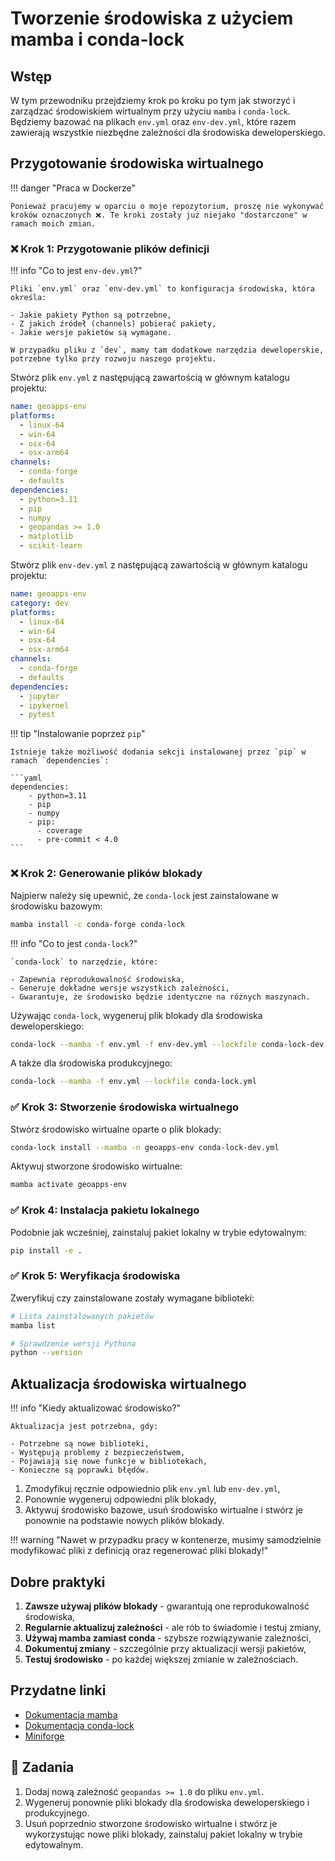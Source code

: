 # Tworzenie środowiska z użyciem mamba i conda-lock

## Wstęp

W tym przewodniku przejdziemy krok po kroku po tym jak stworzyć i zarządzać środowiskiem wirtualnym przy użyciu `mamba` i `conda-lock`. Będziemy bazować na plikach `env.yml` oraz `env-dev.yml`, które razem zawierają wszystkie niezbędne zależności dla środowiska deweloperskiego.


## Przygotowanie środowiska wirtualnego

!!! danger "Praca w Dockerze"
    
    Ponieważ pracujemy w oparciu o moje repozytorium, proszę nie wykonywać kroków oznaczonych ❌. Te kroki zostały już niejako "dostarczone" w ramach moich zmian.

### ❌ Krok 1: Przygotowanie plików definicji

!!! info "Co to jest `env-dev.yml`?"

    Pliki `env.yml` oraz `env-dev.yml` to konfiguracja środowiska, która określa:

    - Jakie pakiety Python są potrzebne,
    - Z jakich źródeł (channels) pobierać pakiety,
    - Jakie wersje pakietów są wymagane.

    W przypadku pliku z `dev`, mamy tam dodatkowe narzędzia deweloperskie, potrzebne tylko przy rozwoju naszego projektu.

Stwórz plik `env.yml` z następującą zawartością w głównym katalogu projektu:

```yaml
name: geoapps-env
platforms:
  - linux-64
  - win-64
  - osx-64
  - osx-arm64
channels:
  - conda-forge
  - defaults
dependencies:
  - python=3.11
  - pip
  - numpy
  - geopandas >= 1.0
  - matplotlib
  - scikit-learn
```

Stwórz plik `env-dev.yml` z następującą zawartością w głównym katalogu projektu:

```yaml
name: geoapps-env
category: dev
platforms:
  - linux-64
  - win-64
  - osx-64
  - osx-arm64
channels:
  - conda-forge
  - defaults
dependencies:
  - jupyter
  - ipykernel
  - pytest
```

!!! tip "Instalowanie poprzez `pip`"
    
    Istnieje także możliwość dodania sekcji instalowanej przez `pip` w ramach `dependencies`:

    ```yaml
    dependencies:
        - python=3.11
        - pip
        - numpy
        - pip:
          - coverage
          - pre-commit < 4.0
    ```

### ❌ Krok 2: Generowanie plików blokady

Najpierw należy się upewnić, że `conda-lock` jest zainstalowane w środowisku bazowym:

```bash
mamba install -c conda-forge conda-lock
```

!!! info "Co to jest `conda-lock`?"

    `conda-lock` to narzędzie, które:
    
    - Zapewnia reprodukowalność środowiska,
    - Generuje dokładne wersje wszystkich zależności,
    - Gwarantuje, że środowisko będzie identyczne na różnych maszynach.

Używając `conda-lock`, wygeneruj plik blokady dla środowiska deweloperskiego:

```bash
conda-lock --mamba -f env.yml -f env-dev.yml --lockfile conda-lock-dev.yml
```

A także dla środowiska produkcyjnego:

```bash
conda-lock --mamba -f env.yml --lockfile conda-lock.yml
```

### ✅ Krok 3: Stworzenie środowiska wirtualnego

Stwórz środowisko wirtualne oparte o plik blokady:

```bash
conda-lock install --mamba -n geoapps-env conda-lock-dev.yml
```

Aktywuj stworzone środowisko wirtualne:

```bash
mamba activate geoapps-env
```

### ✅ Krok 4: Instalacja pakietu lokalnego

Podobnie jak wcześniej, zainstaluj pakiet lokalny w trybie edytowalnym:

```bash
pip install -e .
```

### ✅ Krok 5: Weryfikacja środowiska

Zweryfikuj czy zainstalowane zostały wymagane biblioteki:

```bash
# Lista zainstalowanych pakietów
mamba list

# Sprawdzenie wersji Pythona
python --version
```

## Aktualizacja środowiska wirtualnego

!!! info "Kiedy aktualizować środowisko?"
    
    Aktualizacja jest potrzebna, gdy:

    - Potrzebne są nowe biblioteki,
    - Występują problemy z bezpieczeństwem,
    - Pojawiają się nowe funkcje w bibliotekach,
    - Konieczne są poprawki błędów.

1. Zmodyfikuj ręcznie odpowiednio plik `env.yml` lub `env-dev.yml`,
2. Ponownie wygeneruj odpowiedni plik blokady,
3. Aktywuj środowisko bazowe, usuń środowisko wirtualne i stwórz je ponownie na podstawie nowych plików blokady.

!!! warning "Nawet w przypadku pracy w kontenerze, musimy samodzielnie modyfikować pliki z definicją oraz regenerować pliki blokady!"

## Dobre praktyki

1. **Zawsze używaj plików blokady** - gwarantują one reprodukowalność środowiska,
2. **Regularnie aktualizuj zależności** - ale rób to świadomie i testuj zmiany,
3. **Używaj mamba zamiast conda** - szybsze rozwiązywanie zależności,
4. **Dokumentuj zmiany** - szczególnie przy aktualizacji wersji pakietów,
5. **Testuj środowisko** - po każdej większej zmianie w zależnościach.

## Przydatne linki

- [Dokumentacja mamba](https://mamba.readthedocs.io/)
- [Dokumentacja conda-lock](https://conda.github.io/conda-lock/)
- [Miniforge](https://github.com/conda-forge/miniforge)

## 📝 Zadania

1. Dodaj nową zależność `geopandas >= 1.0` do pliku `env.yml`.
2. Wygeneruj ponownie pliki blokady dla środowiska deweloperskiego i produkcyjnego.
3. Usuń poprzednio stworzone środowisko wirtualne i stwórz je wykorzystując nowe pliki blokady, zainstaluj pakiet lokalny w trybie edytowalnym.